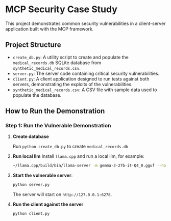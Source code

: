 # MCP Security Case Study

This project demonstrates common security vulnerabilities in a client-server application built with the MCP framework.

## Project Structure

-   `create_db.py`: A utility script to create and populate the `medical_records.db` SQLite database from `synthetic_medical_records.csv`.
-   `server.py`: The server code containing critical security vulnerabilities.
-   `client.py`: A client application designed to run tests against both servers, demonstrating the exploits of the vulnerabilities.
-   `synthetic_medical_records.csv`: A CSV file with sample data used to populate the database.

## How to Run the Demonstration

### Step 1: Run the Vulnerable Demonstration

1. **Create database**

    Run `python create_db.py` to create `medical_records.db`

2. **Run local llm**
    Install `llama.cpp` and run a local llm, for example:
    
    ```bash
    ~/llama.cpp/build/bin/llama-server -m gemma-3-27b-it-Q4_0.gguf --host 0.0.0.0 --port 8000
    ```
3.  **Start the vulnerable server**:
    ```bash
    python server.py
    ```
    The server will start on `http://127.0.0.1:6278`.

4.  **Run the client against the server**
    ```bash
    python client.py
    ```